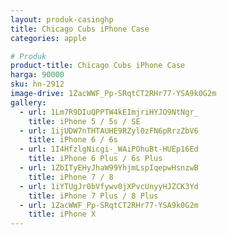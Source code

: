 ```yaml
---
layout: produk-casinghp
title: Chicago Cubs iPhone Case
categories: apple

# Produk
product-title: Chicago Cubs iPhone Case
harga: 90000
sku: hn-2912
image-drive: 1ZacWWF_Pp-SRqtCT2RHr77-YSA9k0G2m
gallery:
  - url: 1Lm7R9DIuQPPTW4kEImjriHYJO9NtNgr_
    title: iPhone 5 / 5s / SE
  - url: 1ijUDW7nTHTAUHE9RZyl0zFN6pRrzZbV6
    title: iPhone 6 / 6s
  - url: 1I4HfzlgNicgi-_WAiPOhuBt-HUEp16Ed
    title: iPhone 6 Plus / 6s Plus
  - url: 1ZbITyEHyJhaW99YhjmLspIqepwHsnzwB
    title: iPhone 7 / 8
  - url: 1iYTUgJr0bVfywv0jXPvcUnyyHJZCK3Yd
    title: iPhone 7 Plus / 8 Plus
  - url: 1ZacWWF_Pp-SRqtCT2RHr77-YSA9k0G2m
    title: iPhone X
---
```

